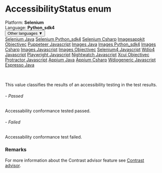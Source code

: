 # AccessibilityStatus enum
<div class='platform-bar-container-div'><div class='platform-bar-div'>Platform:  <b> Selenium</b>
</div><div class='platform-bar-div'>Language: <b>Python_sdk4</b></div><div class='dropdown-button-container-div'><button class='sdk-language-dropdown-button'>Other languages ▼</button><div class='dropdown-content'>
<a href='../../selenium/java/accessibilitystatus'>Selenium Java</a>
<a href='../../selenium/python_sdk4/accessibilitystatus'>Selenium Python_sdk4</a>
<a href='../../selenium/csharp/accessibilitystatus'>Selenium Csharp</a>
<a href='../../imagesappkit/objectivec/accessibilitystatus'>Imagesappkit Objectivec</a>
<a href='../../puppeteer/javascript/accessibilitystatus'>Puppeteer Javascript</a>
<a href='../../images/java/accessibilitystatus'>Images Java</a>
<a href='../../images/python_sdk4/accessibilitystatus'>Images Python_sdk4</a>
<a href='../../images/csharp/accessibilitystatus'>Images Csharp</a>
<a href='../../images/javascript/accessibilitystatus'>Images Javascript</a>
<a href='../../images/objectivec/accessibilitystatus'>Images Objectivec</a>
<a href='../../selenium4/javascript/accessibilitystatus'>Selenium4 Javascript</a>
<a href='../../wdio4/javascript/accessibilitystatus'>Wdio4 Javascript</a>
<a href='../../playwright/javascript/accessibilitystatus'>Playwright Javascript</a>
<a href='../../nightwatch/javascript/accessibilitystatus'>Nightwatch Javascript</a>
<a href='../../xcui/objectivec/accessibilitystatus'>Xcui Objectivec</a>
<a href='../../protractor/javascript/accessibilitystatus'>Protractor Javascript</a>
<a href='../../appium/java/accessibilitystatus'>Appium Java</a>
<a href='../../appium/csharp/accessibilitystatus'>Appium Csharp</a>
<a href='../../wdiogeneric/javascript/accessibilitystatus'>Wdiogeneric Javascript</a>
<a href='../../espresso/java/accessibilitystatus'>Espresso Java</a>
</div></div><br /><br /></div>

This value classifies the results of an accessibility testing in the test results. 
###### - Passed 
 Accessability conformance tested passed. 
 ###### - Failed 
 Accessability conformance test failed. 
  
 ### Remarks  
For more information about the Contrast advisor feature see [Contrast advisor](https://applitools.com/docs/features/contrast-accessibility.html).
